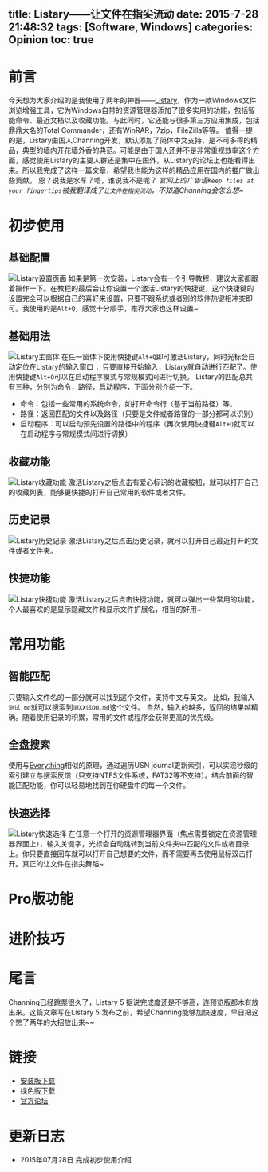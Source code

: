 title: Listary——让文件在指尖流动
date: 2015-7-28 21:48:32
tags: [Software, Windows]
categories: Opinion
toc: true
---
# 前言
今天想为大家介绍的是我使用了两年的神器——[Listary](http://www.listary.com/)，作为一款Windows文件浏览增强工具，它为Windows自带的资源管理器添加了很多实用的功能，包括智能命令、最近文档以及收藏功能。与此同时，它还能与很多第三方应用集成，包括鼎鼎大名的Total Commander，还有WinRAR，7zip，FileZilla等等。
值得一提的是，Listary由国人Channing开发，默认添加了简体中文支持，是不可多得的精品，典型的墙内开花墙外香的典范。可能是由于国人还并不是非常重视效率这个方面，感觉使用Listary的主要人群还是集中在国外，从Listary的论坛上也能看得出来。所以我完成了这样一篇文章，希望我也能为这样的精品应用在国内的推广做出些贡献。
恩？说我是水军？唔，谁说我不是呢？
*官网上的广告语`Keep files at your fingertips`被我翻译成了`让文件在指尖流动`，不知道Channing会怎么想~*

<!-- more -->

# 初步使用
## 基础配置
![Listary设置页面](//dn-xuanwo.qbox.me/opinion/listary-setting.png)
如果是第一次安装，Listary会有一个引导教程，建议大家都跟着操作一下。在教程的最后会让你设置一个激活Listary的快捷键，这个快捷键的设置完全可以根据自己的喜好来设置，只要不跟系统或者别的软件热键相冲突即可。我使用的是`Alt+Q`，感觉十分顺手，推荐大家也这样设置~

## 基础用法
![Listary主窗体](//dn-xuanwo.qbox.me/opinion/listary-main.png)
在任一窗体下使用快捷键`Alt+Q`即可激活Listary，同时光标会自动定位在Listary的输入窗口
，只要直接开始输入，Listary就自动进行匹配了。使用快捷键`Alt+Q`可以在启动程序模式与常规模式间进行切换。
Listary的匹配总共有三种，分别为命令，路径，启动程序，下面分别介绍一下。
- 命令：包括一些常用的系统命令，如打开命令行（基于当前路径）等。
- 路径：返回匹配的文件以及路径（只要是文件或者路径的一部分都可以识别）
- 启动程序：可以启动预先设置的路径中的程序（再次使用快捷键`Alt+Q`就可以在启动程序与常规模式间进行切换）

## 收藏功能
![Listary收藏功能](//dn-xuanwo.qbox.me/opinion/listary-loves.png)
激活Listary之后点击有爱心标识的收藏按钮，就可以打开自己的收藏列表，能够更快捷的打开自己常用的软件或者文件。

## 历史记录
![Listary历史记录](//dn-xuanwo.qbox.me/opinion/listary-history.png)
激活Listary之后点击历史记录，就可以打开自己最近打开的文件或者文件夹。

## 快捷功能
![Listary快捷功能](//dn-xuanwo.qbox.me/opinion/listary-quick.png)
激活Listary之后点击快捷功能，就可以弹出一些常用的功能，个人最喜欢的是显示隐藏文件和显示文件扩展名，相当的好用~

# 常用功能
## 智能匹配
只要输入文件名的一部分就可以找到这个文件，支持中文与英文。
比如，我输入`测试 md`就可以搜索到`测XX试OO.md`这个文件。
自然，输入的越多，返回的结果越精确。随着使用记录的积累，常用的文件或程序会获得更高的优先级。

## 全盘搜索
使用与[Everything](http://www.voidtools.com/)相似的原理，通过遍历USN journal更新索引，可以实现秒级的索引建立与搜索反馈（只支持NTFS文件系统，FAT32等不支持）。结合前面的智能匹配功能，你可以轻易地找到在你硬盘中的每一个文件。

## 快速选择
![Listary快速选择](//dn-xuanwo.qbox.me/opinion/listary-quick-switch.png)
在任意一个打开的资源管理器界面（焦点需要锁定在资源管理器界面上），输入关键字，光标会自动跳转到当前文件夹中匹配的文件或者目录上。你只要直接回车就可以打开自己想要的文件，而不需要再去使用鼠标双击打开。真正的让文件在指尖舞蹈~

# Pro版功能

# 进阶技巧

# 尾言
Channing已经跳票很久了，Listary 5 据说完成度还是不够高，连预览版都木有放出来。这篇文章写在Listary 5 发布之前，希望Channing能够加快速度，早日把这个憋了两年的大招放出来~~

# 链接
- [安装版下载](http://www.listary.com/download/Listary.exe)
- [绿色版下载](http://www.listary.com/download/ListaryPortable.zip)
- [官方论坛](http://discussion.listary.com/)

# 更新日志
- 2015年07月28日 完成初步使用介绍